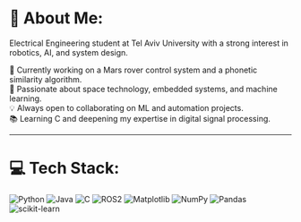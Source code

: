 # 💫 About Me:
Electrical Engineering student at Tel Aviv University with a strong interest in robotics, AI, and system design.

🔭 Currently working on a Mars rover control system and a phonetic similarity algorithm.  
🚀 Passionate about space technology, embedded systems, and machine learning.  
💡 Always open to collaborating on ML and automation projects.  
📚 Learning C and deepening my expertise in digital signal processing.  

---

# 💻 Tech Stack:
![Python](https://img.shields.io/badge/python-3670A0?style=for-the-badge&logo=python&logoColor=ffdd54)  ![Java](https://img.shields.io/badge/java-%23ED8B00.svg?style=for-the-badge&logo=openjdk&logoColor=white)  ![C](https://img.shields.io/badge/c-%2300599C.svg?style=for-the-badge&logo=c&logoColor=white)  ![ROS2](https://img.shields.io/badge/ROS2-%23000080.svg?style=for-the-badge&logo=ros&logoColor=white)  ![Matplotlib](https://img.shields.io/badge/Matplotlib-%23ffffff.svg?style=for-the-badge&logo=Matplotlib&logoColor=black)  ![NumPy](https://img.shields.io/badge/numpy-%23013243.svg?style=for-the-badge&logo=numpy&logoColor=white)  ![Pandas](https://img.shields.io/badge/pandas-%23150458.svg?style=for-the-badge&logo=pandas&logoColor=white)  ![scikit-learn](https://img.shields.io/badge/scikit--learn-%23F7931E.svg?style=for-the-badge&logo=scikit-learn&logoColor=white)  
